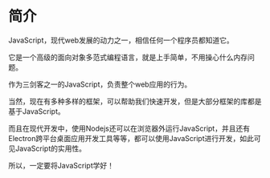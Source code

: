 # 简介

JavaScript，现代web发展的动力之一，相信任何一个程序员都知道它。

它是一个高级的面向对象多范式编程语言，就是上手简单，不用操心什么内存问题。

作为三剑客之一的JavaScript，负责整个web应用的行为。

当然，现在有多种多样的框架，可以帮助我们快速开发，但是大部分框架的库都是基于JavaScript。

而且在现代开发中，使用Nodejs还可以在浏览器外运行JavaScript，并且还有Electron跨平台桌面应用开发工具等等，都可以使用JavaScript进行开发，如此可见JavaScript的实用性。

所以，一定要将JavaScript学好！





